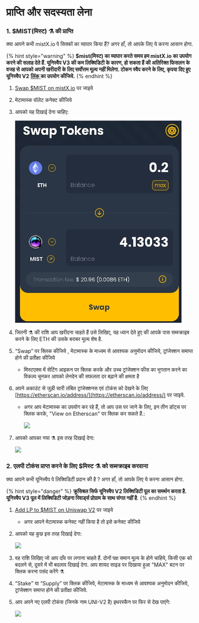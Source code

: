 # प्राप्ति और सदस्यता लेना

### 1. $MIST\(**मिस्ट**\) ⚗️ **की प्राप्ति**

क्या आपने कभी mistX.io पे सिक्कों का व्यापार किया हैं? अगर हाँ, तो आपके लिए ये करना आसान होगा.

{% hint style="warning" %}
**$mist\(मिस्ट\) का व्यापार करते समय हम mistX.io का उपयोग करने की सलाह देते हैं.‌ यूनिस्वैप V3 की कम लिक्विडिटी के कारण, हो सकता हैं की अतिरिक्त फिसलन के वजह से आपको अपनी खरीदारी के लिए सर्वोत्तम मूल्य नहीं मिलेगा. टोकन स्वैप करने के लिए, कृपया दिए हुए ‌यूनिस्वैप V2** [**लिंक** ](https://app.uniswap.org/#/swap?outputCurrency=0x88acdd2a6425c3faae4bc9650fd7e27e0bebb7ab&use=V2)**का उपयोग कीजिये.**
{% endhint %}

1. [Swap $MIST on mistX.io](http://swap.alchemist.wtf/) पर जाइये 
2. मेटामास्क वॉलेट कनेक्ट कीजिये
3. आपको यह दिखाई देना चाहिए:

    ![](.gitbook/assets/image%20%2825%29%20%285%29%20%282%29.png)

4. जितनी ⚗️ की राशि आप खरीदना चाहते हैं उसे लिखिए, यह ध्यान देते हुए की आपके पास सब्स्क्राइब करने के लिए ETH की उसके बराबर मूल्य शेष है.
5. “Swap” पर क्लिक कीजिये , मेटामास्क के माध्यम से आवश्यक अनुमोदन कीजिये, ट्रांजेक्शन समाप्त होने की प्रतीक्षा कीजिये
   * मिस्टएक्स में सेटिंग आइकन पर क्लिक करके और उच्च ट्रांजेक्शन फीस का भुगतान करने का विकल्प चुनकर आपको लेनदेन की सफलता दर बढ़ाने की क्षमता है
6. अपने अकाउंट से जुड़ी सारी लंबित ट्रांजेक्शनस एवं टोकंस को देखने के लिए [https://etherscan.io/address/](https://etherscan.io/address/) पर जाइये.
   * अगर आप मेटामास्क का उपयोग कर रहे हैं, तो आप उस पर जाने के लिए, इन तीन डॉट्स पर क्लिक करके, "View on Etherscan" पर क्लिक कर सकते हैं.:

     ![](https://i.imgur.com/jdzodQP.png)
7. आपको आपका नया ⚗️  इस तरह दिखाई देगा:

    ![](https://i.imgur.com/bF9wsrg.png)

### 2. **एलपी टोकंस प्राप्त करने के लिए $मिस्ट** ⚗️ **को सब्स्क्राइब करवाना** 

क्या आपने कभी यूनिस्वैप पे लिक्विडिटी प्रदान की है ? अगर हाँ, तो आपके लिए ये करना आसान होगा.

{% hint style="danger" %}
**क्रूसिबल सिर्फ यूनिस्वैप V2 लिक्विडिटी पूल का समर्थन करता है. यूनिस्वैप V3 पूल में लिक्विडिटी जोड़ना रिवार्ड्स प्रोग्राम के साथ संगत नहीं है**.
{% endhint %}

1. [Add LP to $MIST on Uniswap V2](https://app.uniswap.org/#/add/v2/0x88acdd2a6425c3faae4bc9650fd7e27e0bebb7ab/ETH) पर जाइये 
   * अगर आपने मेटामास्क कनेक्ट नहीं किया है तो इसे कनेक्ट कीजिये 
2. आपको यह कुछ इस तरह दिखाई देगा:

    ![](https://i.imgur.com/7paIEyF.png)

3. वह राशि लिखिए जो आप दाँव पर लगाना चाहते हैं. दोनों पक्ष समान मूल्य के होने चाहिये, किसी एक को बदलने से, दूसरे में भी बदलाव दिखाई देगा. आप शायद साइड पर दिखाया हुआ "MAX" बटन पर क्लिक करना पसंद करेंगे ⚗️
4. “Stake” या “Supply” पर क्लिक कीजिये, मेटामास्क के माध्यम से आवश्यक अनुमोदन कीजिये, ट्रांजेक्शन समाप्त होने की प्रतीक्षा कीजिये.
5. आप अपने नए एलपी टोकंस \(जिनके नाम UNI-V2 है\) इथरस्कैन पर फिर से देख पाएंगे:

    ![](https://i.imgur.com/6hAoHGw.png)

## 

